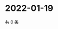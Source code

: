 # 2022-01-19

共 0 条

<!-- BEGIN WEIBO -->
<!-- 最后更新时间 Wed Jan 19 2022 22:00:48 GMT+0800 (China Standard Time) -->

<!-- END WEIBO -->
